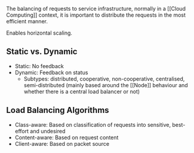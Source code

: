 The balancing of requests to service infrastructure, normally in a [[Cloud Computing]] context, it is important to distribute the requests in the most efficient manner.

Enables horizontal scaling.

## Static vs. Dynamic

- Static: No feedback
- Dynamic: Feedback on status
	- Subtypes: distributed, cooperative, non-cooperative, centralised, semi-distributed (mainly based around the [[Node]] behaviour and whether there is a central load balancer or not)

## Load Balancing Algorithms

- Class-aware: Based on classification of requests into sensitive, best-effort and undesired
- Content-aware: Based on request content
- Client-aware: Based on packet source